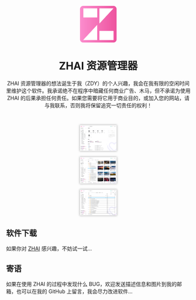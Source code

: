 <p align="center">
    <img src="/favicon.png" style="width: 100px;max-width: 100%;"/>
</p>

<h1 align="center">
    ZHAI 资源管理器
</h1>

<p align="center">
ZHAI 资源管理器的想法诞生于我（ZDY）的个人兴趣，我会在我有限的空闲时间里维护这个软件。我承诺绝不在程序中暗藏任何商业广告、木马，但不承诺为使用 ZHAI 的后果承担任何责任。如果您需要将它用于商业目的，或加入您的网站，请与我联系，否则我将保留追究一切责任的权利！
</p>

<br/>

<p align="center">
    <img src="1.jpg" style="width: 100px;max-width: 100%;box-shadow: 0 0 5px 1px #b6b6b6;"/>
</p>

<p align="center">
    <img src="2.jpg" style="width: 100px;max-width: 100%;box-shadow: 0 0 5px 1px #b6b6b6;"/>
</p>

<p align="center">
    <img src="3.jpg" style="width: 100px;max-width: 100%;box-shadow: 0 0 5px 1px #b6b6b6;"/>
</p>

## 软件下载

如果你对 [ZHAI](https://github.com/zdy1988/ZHAI.PUBLISH/releases/latest) 感兴趣，不妨试一试...

## 寄语

如果在使用 ZHAI 的过程中发现什么 BUG，欢迎发送描述信息和图片到我的邮箱，也可以在我的 GitHub 上留言，我会尽力改进软件...